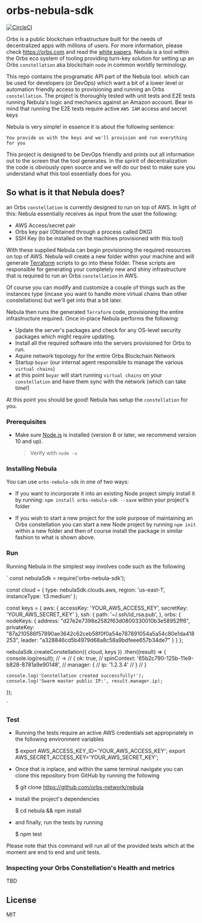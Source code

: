 # orbs-nebula-sdk

[![CircleCI](https://circleci.com/gh/orbs-network/nebula/tree/master.svg?style=svg&circle-token=60b170b420aa577138953e226888a9981708fe85)](https://circleci.com/gh/orbs-network/nebula/tree/master)

Orbs is a public blockchain infrastructure built for the needs of decentralized apps with millions of users. For more information, please check https://orbs.com and read the [white papers](https://orbs.com/white-papers).
Nebula is a tool within the Orbs eco system of tooling providing turn-key solution for setting up an Orbs `constellation` aka blockchain `node` in common worldly terminology.

This repo contains the programatic API part of the Nebula tool. which can be used for developers (or DevOps) which want a bit of a lower level or automation friendly access to provisioning and running an Orbs `constellation`.
The project is thoroughly tested with unit tests and E2E tests running Nebula's logic and mechanics against an Amazon account.
Bear in mind that running the E2E tests require active `AWS IAM` access and secret keys

Nebula is very simple! in essence it is about the following sentence:

    You provide us with the keys and we'll provision and run everything for you

This project is designed to be DevOps friendly and prints out all information out to the screen that the tool generates. 
In the spririt of decentralization the code is obviously open source and we will do our best to make sure you understand what this tool
essentially does for you.

## So what is it that Nebula does?

an Orbs `constellation` is currently designed to run on top of AWS. In light of this: Nebula essentially receives as input from the user the following:

* AWS Access/secret pair
* Orbs key pair (Obtained through a process called DKG)
* SSH Key (to be installed on the machines provisioned with this tool)

With these supplied Nebula can begin provisioning the required resources on top of AWS.
Nebula will create a new folder within your machine and will generate [Terraform](https://www.terraform.io/) scripts to go into
these folder. These scripts are responsible for generating your completely new and shiny infrastructure that is required to run
an Orbs `constellation` in AWS.

Of course you can modify and customize a couple of things such as the instances type 
(incase you want to handle more virtual chains than other constellations) but we'll get into that a bit later.

Nebula then runs the generated `Terraform` code, provisioning the entire infrastructure required. 
Once in-place Nebula performs the following:

* Update the server's packages and check for any OS-level security packages which might require updating.
* Install all the required software into the servers provisioned for Orbs to run.
* Aquire network topology for the entire Orbs Blockchain Network
* Startup `boyar` (our internal agent responsible to manage the various `virtual chains`)
* at this point `boyar` will start running `virtual chains` on your `constellation` and have them sync with the network (which can take time!)

At this point you should be good! Nebula has setup the `constellation` for you.

### Prerequisites

* Make sure [Node.js](https://nodejs.org/en/download/) is installed (version 8 or later, we recommend version 10 and up).
  
  > Verify with `node -v`

### Installing Nebula

You can use `orbs-nebula-sdk` in one of two ways:

* If you want to incorporate it into an existing Node project simply install it by running:
`npm install orbs-nebula-sdk --save`
within your project's folder

* If you wish to start a new project for the sole purpose of maintaining an Orbs constellation you can start
  a new Node project by running `npm init` within a new folder and then of course install the package
  in similar fashion to what is shown above.

### Run

Running Nebula in the simplest way involves code such as the following

`
const nebulaSdk = require('orbs-nebula-sdk');

const cloud = {
    type: nebulaSdk.clouds.aws,
    region: 'us-east-1',
    instanceType: 't3.medium'
};

const keys = {
    aws: {
        accessKey: 'YOUR_AWS_ACCESS_KEY',
        secretKey: 'YOUR_AWS_SECRET_KEY'
    },
    ssh: {
        path: '~/.ssh/id_rsa.pub',
    },
    orbs: {
        nodeKeys: {
            address: "d27e2e7398e2582f63d0800330010b3e58952ff6",
            privateKey: "87a210586f57890ae3642c62ceb58f0f0a54e787891054a5a54c80e1da418253",
            leader: "a328846cd5b4979d68a8c58a9bdfeee657b34de7"
        }
    }
};

nebulaSdk.createConstellation({ cloud, keys })
.then((result) => {
    console.log(result); // ->
    // { ok: true, 
    //   spinContext: '65b2c790-125b-11e9-b828-8781a9e90148',
    //   manager: {
    //     ip: '1.2.3.4'
    //   }
    // }

    console.log('Constellation created successfully!');
    console.log('Swarm master public IP:', result.manager.ip);
});

`

### Test

* Running the tests require an active AWS credentials set appropriately in the following environment variables

    $ export AWS_ACCESS_KEY_ID='YOUR_AWS_ACCESS_KEY'; export AWS_SECRET_ACCESS_KEY='YOUR_AWS_SECRET_KEY';

* Once that is inplace, and within the same terminal navigate you can clone this repository from GitHub by running the following

    $ git clone https://github.com/orbs-network/nebula

* Install the project's dependencies

    $ cd nebula && npm install

* and finally, run the tests by running

    $ npm test

Please note that this command will run all of the provided tests which at the moment are end to end and unit tests.

### Inspecting your Orbs Constellation's Health and metrics

TBD

## License

MIT
